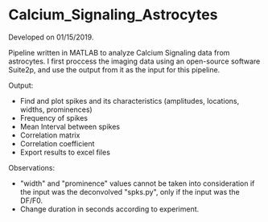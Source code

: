 # Calcium_Signaling_Astrocytes
Developed on 01/15/2019.

Pipeline written in MATLAB to analyze Calcium Signaling data from astrocytes. I first proccess the imaging data using an open-source software Suite2p, and use the output from it as the input for this pipeline.  

Output:
- Find and plot spikes and its characteristics (amplitudes, locations, widths, prominences)
- Frequency of spikes
- Mean Interval between spikes
- Correlation matrix
- Correlation coefficient
- Export results to excel files

Observations:
- "width" and "prominence" values cannot be taken into consideration if the input was the deconvolved "spks.py", only if the input was the DF/F0.
- Change duration in seconds according to experiment.
